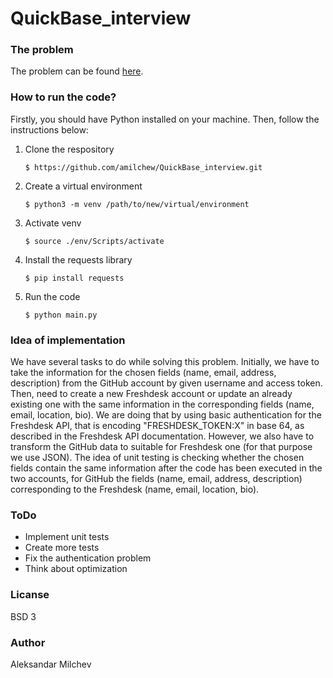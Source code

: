# QuickBase_interview

### The problem
The problem can be found [here](https://github.com/QuickBase/interview-demos/tree/master/python).

### How to run the code? 
Firstly, you should have Python installed on your machine. Then, follow the instructions below: 

  1. Clone the respository

     ``` 
     $ https://github.com/amilchew/QuickBase_interview.git 
     ```
 
  2. Create a virtual environment 

     ``` 
     $ python3 -m venv /path/to/new/virtual/environment
     ``` 
   
  3. Activate venv 

     ```
     $ source ./env/Scripts/activate
     ```
   
  4. Install the requests library 
   
     ```
     $ pip install requests
     ```
   
  5. Run the code
   
     ```
     $ python main.py
     ```
     
### Idea of implementation 
We have several tasks to do while solving this problem. Initially, we have to take the information for the chosen fields (name, email, address, description) from the GitHub account by given username and access token. Then, need to create a new Freshdesk account or update an already existing one with the same information in the corresponding fields (name, email, location, bio). We are doing that by using basic authentication for the Freshdesk API, that is encoding "FRESHDESK_TOKEN:X" in base 64, as described in the Freshdesk API documentation. However, we also have to transform the GitHub data to suitable for Freshdesk one (for that purpose we use JSON).
The idea of unit testing is checking whether the chosen fields contain the same information after the code has been executed in the two accounts, for GitHub the fields (name, email, address, description) corresponding to the Freshdesk (name, email, location, bio).

### ToDo
- Implement unit tests
- Create more tests
- Fix the authentication problem
- Think about optimization 

### Licanse
BSD 3

### Author
Aleksandar Milchev
